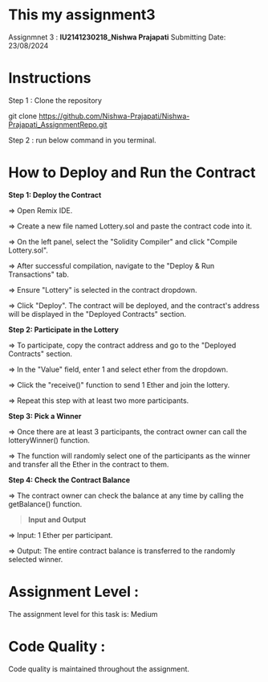 # This my assignment3

Assignmnet 3 : **IU2141230218_Nishwa Prajapati**
Submitting Date: 23/08/2024

# Instructions
Step 1 : Clone the repository

git clone  https://github.com/Nishwa-Prajapati/Nishwa-Prajapati_AssignmentRepo.git

Step 2 : run below command in you terminal.

# How to Deploy and Run the Contract

**Step 1: Deploy the Contract**

=> Open Remix IDE.

=> Create a new file named Lottery.sol and paste the contract code into it.

=> On the left panel, select the "Solidity Compiler" and click "Compile Lottery.sol".

=> After successful compilation, navigate to the "Deploy & Run Transactions" tab.

=> Ensure "Lottery" is selected in the contract dropdown.

=> Click "Deploy". The contract will be deployed, and the contract's address will be displayed in the "Deployed Contracts" section.

**Step 2: Participate in the Lottery**

=> To participate, copy the contract address and go to the "Deployed Contracts" section.

=> In the "Value" field, enter 1 and select ether from the dropdown.

=> Click the "receive()" function to send 1 Ether and join the lottery.

=> Repeat this step with at least two more participants.

**Step 3: Pick a Winner**

=> Once there are at least 3 participants, the contract owner can call the lotteryWinner() function.

=> The function will randomly select one of the participants as the winner and transfer all the Ether in the contract to them.

**Step 4: Check the Contract Balance**

=> The contract owner can check the balance at any time by calling the getBalance() function.

>**Input and Output**

=> Input: 1 Ether per participant.

=> Output: The entire contract balance is transferred to the randomly selected winner.


# Assignment Level :
The assignment level for this task is: Medium

# Code Quality :
Code quality is maintained throughout the assignment.
